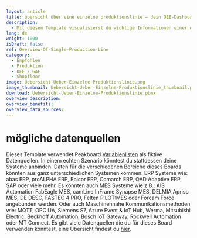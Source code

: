 ```yaml
---
layout: article
title: übersicht über eine einzelne produktionslinie ― dein OEE-Dashboard in der produktion
description: 
  - Mit diesem Template visualisierst du wichtige Informationen einer einzelnen Produktionslinie. Lasse dir leicht klassische Kennzahlen deiner Maschinen wie z. B. Soll-Ist-Vergleiche von Stückzahlen, Gesamtanlageneffektivität oder Stillstände in Echtzeit anzeigen. So kannst du schnell und übersichtlich den aktuellen Status eines Auftrags sowie die Entwicklung der GAE, überblicken, was zur Verbesserung deiner Produktionsprozesse beiträgt und Ressourcen in der Fertigung einspart. Jetzt loslegen und Template herunterladen!
lang: de
weight: 1000
isDraft: false
ref: Overview-Of-Single-Production-Line
category:
  - Empfohlen
  - Produktion
  - OEE / GAE
  - Shopfloor
image: Uebersicht-Ueber-Einzelne-Produktionslinie.png
image_thumbnail: Uebersicht-Ueber-Einzelne-Produktionslinie_thumbnail.png
download: Uebersicht-Ueber-Einzelne-Produktionslinie.pbmx
overview_description:
overview_benefits:
overview_data_sources:
---
```

# mögliche datenquellen
Dieses Template verwendet Peakboard [Variablenlisten](https://help.peakboard.com/scripting/de-variables.html) als fiktive Datenquellen. In einem echten Szenario könntest du stattdessen deine Systeme anbinden. Daten für die verschiedenen Bereiche dieses Boards könnten aus ganz unterschiedlichen Systemen kommen. ERP Systeme wie: abas ERP, proALPHA ERP, Epicor ERP, Comarch ERP, QAD Adaptive ERP, SAP oder viele mehr. Es könnten auch MES Systeme wie z.B.: AIS Automation FabEagle MES, camLine InFrame Synapse MES, DELMIA Apriso MES, DE DESC, FASTEC 4 PRO, Felten PILOT:MES oder Forcam Force angebunden werden. Oder auch Maschinennahe Kommunikationsmethoden wie: MQTT, OPC UA, Siemens S7, Azure Event & IoT Hub, Werma, Mitsubishi Electric, Beckhoff Automation, Bosch IoT Gateway, Rockwell Automation oder MT Connect. Es gibt viele Datenquellen die du für dieses Board verwenden könntest, eine Übersicht findest du [hier](https://peakboard.com/schnittstellen/).